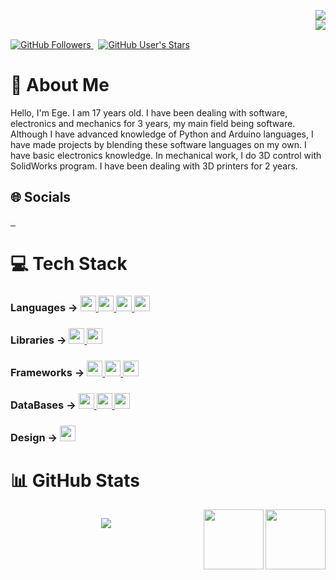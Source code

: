 <div>
    <p align="right">
        <a href="https://git.io/typing-svg">
            <img src="https://readme-typing-svg.herokuapp.com?font=Consolas&color=%2300EF07&size=22&duration=4000&center=true&vCenter=true&width=190&height=20&lines=Visitor+Counter">
        </a>
        <br>
    <img src="https://profile-counter.glitch.me/{egekanuroglu}/count.svg" align="right"/>
    <br>
    </p>
</div>

<p>
<a href="" align="left">
    <img alt="GitHub Followers" src="https://img.shields.io/github/followers/egekanuroglu?style=social"> 
</a>
&nbsp;
<a href="" align="left">
    <img alt="GitHub User's Stars" src="https://img.shields.io/github/stars/egekanuroglu?style=social">
</a>
</p>

<h1 align="left">
    💫 About Me
</h1>
<p align="left">
    Hello, I'm Ege. I am 17 years old. I have been dealing with software, electronics and mechanics for 3 years, my main field being software. Although I have advanced knowledge of Python and Arduino languages, I have made projects by blending these software languages ​​on my own. I have basic electronics knowledge. In mechanical work, I do 3D control with SolidWorks program. I have been dealing with 3D printers for 2 years.
</p>

<h2 align="left">
    🌐 Socials
</h2>
<p>
    <a href="https://instagram.com/egekanuroglu">
        <img src="https://img.shields.io/badge/Instagram-%23E4405F.svg?logo=Instagram&logoColor=white" alt="">
    </a>
    <a href="https://linkedin.com/in/ege-kanuroglu">
        <img src="https://img.shields.io/badge/LinkedIn-%230077B5.svg?logo=linkedin&logoColor=white" alt="">
    </a>
    <a href="https://github.com/egekanuroglu">
        <img src="https://img.shields.io/badge/GitHub-%2312100E.svg?logo=Github&logoColor=white" alt="">
    </a>
</p>

<h1>
    💻 Tech Stack
</h1>
<h3>
    Languages ->
    <a href="https://python.org">
        <img src="https://img.shields.io/badge/python-3670A0?style=for-the-badge&logo=python&logoColor=ffdd54" alt="" height="25">
    </a>
    <a href="https://www.arduino.cc/">
        <img src="https://img.shields.io/badge/-Arduino-00979D?style=for-the-badge&logo=Arduino&logoColor=white" alt="" height="25">
    </a>
    <a href="https://html.com/">
        <img src="https://img.shields.io/badge/html5-%23E34F26.svg?style=for-the-badge&logo=html5&logoColor=white" alt="" height="25">
    </a>
    <a href="https://css-tricks.com/">
        <img src="https://img.shields.io/badge/css3-%231572B6.svg?style=for-the-badge&logo=css3&logoColor=white" alt="" height="25">
    </a>
</h3>

<h3>
    Libraries ->
    <a href="https://numpy.org/">
        <img src="https://img.shields.io/badge/numpy-%23013243.svg?style=for-the-badge&logo=numpy&logoColor=white" alt="" height="25">
    </a>
    <a href="https://pandas.pydata.org/">
        <img src="https://img.shields.io/badge/pandas-%23150458.svg?style=for-the-badge&logo=pandas&logoColor=white" alt="" height="25">
    </a>
</h3>

<h3>
    Frameworks ->
    <a href="https://getbootstrap.com/">
        <img src="https://img.shields.io/badge/bootstrap-%23563D7C.svg?style=for-the-badge&logo=bootstrap&logoColor=white" alt="" height="25">
    </a>
    <a href="https://www.djangoproject.com/">
        <img src="https://img.shields.io/badge/django-%23092E20.svg?style=for-the-badge&logo=django&logoColor=white" alt="" height="25">
    </a>
    <a href="https://contribute.qt-project.org/">
        <img src="https://img.shields.io/badge/Qt-%23217346.svg?style=for-the-badge&logo=Qt&logoColor=white" alt="" height="25">
    </a>
</h3>

<h3>
    DataBases ->
    <a href="https://www.sqlite.org/index.html">
        <img src="https://img.shields.io/badge/sqlite-%2307405e.svg?style=for-the-badge&logo=sqlite&logoColor=white" alt="" height="25">
    </a>
    <a href="https://www.mysql.com/">
        <img src="https://img.shields.io/badge/mysql-%2300f.svg?style=for-the-badge&logo=mysql&logoColor=white" alt="" height="25">
    </a>
    <a href="https://www.mongodb.com/">
        <img src="https://img.shields.io/badge/MongoDB-%234ea94b.svg?style=for-the-badge&logo=mongodb&logoColor=white" alt="" height="25">
    </a>
</h3>

<h3>
    Design ->
    <a href="https://www.canva.com/">
        <img src="https://img.shields.io/badge/Canva-%2300C4CC.svg?style=for-the-badge&logo=Canva&logoColor=white" alt="" height="25">
    </a>
</h3>

<h1>
    📊 GitHub Stats
</h1>
<div>
    <img src="https://github-readme-stats.vercel.app/api?username=egekanuroglu&theme=dark&hide_border=true&include_all_commits=true&count_private=false" alt="">
    <img src="https://cdn-icons-png.flaticon.com/512/5969/5969184.png" alt="" width="96" height="96" align="right">
</div>
<div>
    <img src="https://github-readme-stats.vercel.app/api/top-langs/?username=egekanuroglu&theme=dark&hide_border=true&include_all_commits=true&count_private=false&layout=compact" alt="">
    <img src="https://icons-for-free.com/iconfiles/png/512/vscode+icons+type+arduino-1324451237260376752.png" alt="" width="96" height="96" align="right">
</div>

<p align="center">
    <img src="https://capsule-render.vercel.app/api?type=waving&color=gradient&height=60&width=330&section=footer"/>
</p>

